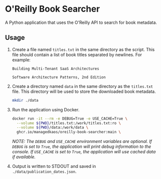 # O'Reilly Book Searcher

A Python application that uses the O'Reilly API to search for book metadata.

## Usage

1. Create a file named `titles.txt` in the same directory as the script. This file should contain a list of book titles separated by newlines. For example:

    ```text
    Building Multi-Tenant SaaS Architectures
  
    Software Architecture Patterns, 2nd Edition
    ```

1. Create a directory named `data` in the same directory as the `titles.txt` file. This directory will be used to store the downloaded book metadata.

    ```bash
    mkdir ./data
    ```

1. Run the application using Docker.


    ```bash
    docker run -it --rm -e DEBUG=True -e USE_CACHE=True \
      --volume ${PWD}/titles.txt:/work/titles.txt:ro \
      --volume ${PWD}/data:/work/data \
      ghcr.io/managedkaos/oreilly-book-searcher:main \
    ```

    _NOTE: The `DEBUG` and `USE_CACHE` environment variables are optional. If `DEBUG` is set to `True`, the application will print debug information to the console. If `USE_CACHE` is set to `True`, the application will use cached data if available._

1. Output is written to STDOUT and saved in `./data/publication_dates.json`.

